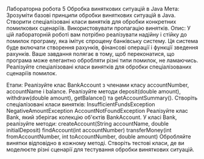 Лабораторна робота 5
Обробка виняткових ситуацій в Java
Мета:
Зрозуміти базові принципи обробки виняткових ситуацій в Java.
Створити спеціалізовані класи винятків для обробки конкретних помилкових сценаріїв.
Використовувати пропагацію винятків.
Опис:
У цій лабораторній роботі вам потрібно реалізувати надійну і стійку до помилок програму, яка імітує спрощену банківську систему. Ця система буде включати створення рахунків, фінансові операції і функції зведення рахунків. Ваше завдання полягає в тому, щоб переконатися, що програма може елегантно обробляти різні типи помилок, не ламаючись. Реалізуйте спеціалізовані класи винятків для обробки спеціалізованих сценаріїв помилок.

Етапи:
Реалізуйте клас BankAccount з членами класу accountNumber, accountName і balance.
Реалізуйте методи deposit(double amount), withdraw(double amount), getBalance() та getAccountSummary().
Створіть спеціалізовані класи винятків:
InsufficientFundsException
NegativeAmountException
AccountNotFoundException
Реалізуйте клас Bank, який зберігає колекцію об'єктів BankAccount.
У класі Bank, реалізуйте методи:
createAccount(String accountName, double initialDeposit)
findAccount(int accountNumber)
transferMoney(int fromAccountNumber, int toAccountNumber, double amount)
Обробляйте винятки відповідно в кожному методі.
Створіть тестові класи, де ви моделюєте різні сценарії для тестування обробки виняткових ситуацій.
